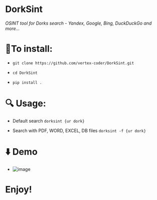 # DorkSint


_OSINT tool for Dorks search - Yandex, Google, Bing, DuckDuckGo and more..._


# 🔻**To install**:

- `git clone https://github.com/vertex-coder/DorkSint.git`


- `cd DorkSint`


- `pip install .`


# 🔍 **Usage**:

- Default search `dorksint {ur dork}`


- Search with PDF, WORD, EXCEL, DB files `dorksint -f {ur dork}`

# ⬇️ Demo


- ![image](https://github.com/user-attachments/assets/c3cb9f37-57ab-4255-881c-a70467b0ccaa)



# Enjoy!
